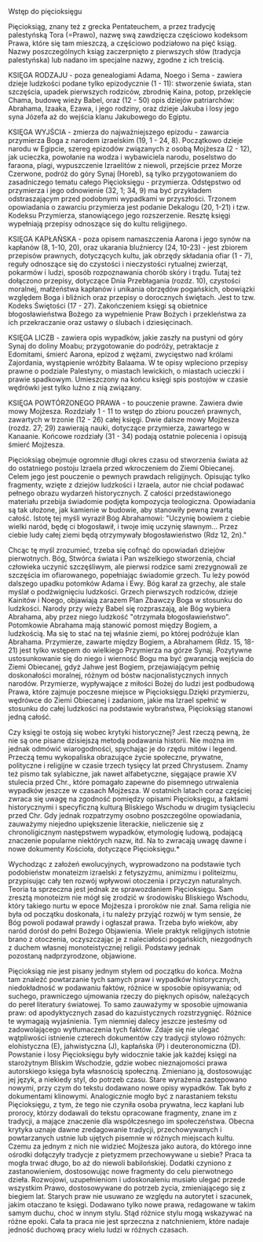 Wstęp do pięcioksięgu

Pięcioksiąg, znany też z grecka Pentateuchem, a przez tradycję palestyńską Tora (=Prawo), nazwę swą zawdzięcza częściowo kodeksom Prawa, które się tam mieszczą, a częściowo podziałowo na pięć ksiąg. Nazwy poszczególnych ksiąg zaczerpnięto z pierwszych słów (tradycja palestyńska) lub nadano im specjalne nazwy, zgodne z ich treścią.

KSIĘGA RODZAJU - poza genealogiami Adama, Noego i Sema - zawiera dzieje ludzkości podane tylko epizodycznie (1 - 11): stworzenie świata, stan szczęścia, upadek pierwszych rodziców, zbrodnię Kaina, potop, przeklęcie Chama, budowę wieży Babel, oraz (12 - 50) opis dziejów patriarchów: Abrahama, Izaaka, Ezawa, i jego rodziny, oraz dzieje Jakuba i losy jego syna Józefa aż do wejścia klanu Jakubowego do Egiptu.

KSIĘGA WYJŚCIA - zmierza do najważniejszego epizodu - zawarcia przymierza Boga z narodem izraelskim (19, 1 - 24, 8). Początkowo dzieje narodu w Egipcie, szereg epizodów związanych z osobą Mojżesza (2 - 12), jak ucieczka, powołanie na wodza i wybawiciela narodu, poselstwo do faraona, plagi, wypuszczenie Izraelitów z niewoli, przejście przez Morze Czerwone, podróż do góry Synaj (Horeb), są tylko przygotowaniem do zasadniczego tematu całego Pięcioksięgu - przymierza. Odstępstwo od przymierza i jego odnowienie (32, 1; 34, 9) ma być przykładem odstraszającym przed podobnymi wypadkami w przyszłości. Trzonem opowiadania o zawarciu przymierza jest podanie Dekalogu (20, 1-21) i tzw. Kodeksu Przymierza, stanowiącego jego rozszerzenie. Resztę księgi wypełniają przepisy odnoszące się do kultu religijnego.

KSIĘGA KAPŁAŃSKA - poza opisem namaszczenia Aarona i jego synów na kapłanów (8, 1-10, 20), oraz ukarania bluźniercy (24, 10-23) - jest zbiorem przepisów prawnych, dotyczących kultu, jak obrzędy składania ofiar (1 - 7), reguły odnoszące się do czystości i nieczystości rytualnej zwierząt, pokarmów i ludzi, sposób rozpoznawania chorób skóry i trądu. Tutaj też dołączono przepisy, dotyczące Dnia Przebłagania (rozdz. 10), czystości moralnej, małżeństwa kapłanów i unikania obrzędów pogańskich, obowiązki względem Boga i bliźnich oraz przepisy o dorocznych świętach. Jest to tzw. Kodeks Świętości (17 - 27). Zakończeniem księgi są obietnice błogosławieństwa Bożego za wypełnienie Praw Bożych i przekleństwa za ich przekraczanie oraz ustawy o ślubach i dziesięcinach.

KSIĘGA LICZB - zawiera opis wypadków, jakie zaszły na pustyni od góry Synaj do doliny Moabu; przygotowanie do podróży, petraktacje z Edomitami, śmierć Aarona, epizod z wężami, zwycięstwo nad królami Zajordania, wystąpienie wróżbity Balaama. W te opisy wpleciono przepisy prawne o podziale Palestyny, o miastach lewickich, o miastach ucieczki i prawie spadkowym. Umieszczony na końcu księgi spis postojów w czasie wędrówki jest tylko luźno z nią związany.

KSIĘGA POWTÓRZONEGO PRAWA - to pouczenie prawne. Zawiera dwie mowy Mojżesza. Rozdziały 1 - 11 to wstęp do zbioru pouczeń prawnych, zawartych w trzonie (12 - 26) całej księgi. Dwie dalsze mowy Mojżesza (rozdz. 27; 29) zawierają nauki, dotyczące przymierza, zawartego w Kanaanie. Końcowe rozdziały (31 - 34) podają ostatnie polecenia i opisują śmierć Mojżesza.

Pięcioksiąg obejmuje ogromnie długi okres czasu od stworzenia świata aż do ostatniego postoju Izraela przed wkroczeniem do Ziemi Obiecanej. Celem jego jest pouczenie o pewnych prawdach religijnych. Opisując tylko fragmenty, wzięte z dziejów ludzkości i Izraela, autor nie chciał podawać pełnego obrazu wydarzeń historycznych. Z całości przedstawionego materiału przebija świadomie podjęta kompozycja teologiczna. Opowiadania są tak ułożone, jak kamienie w budowie, aby stanowiły pewną zwartą całość. Istotę tej myśli wyraził Bóg Abrahamowi: "Uczynię bowiem z ciebie wielki naród, będę ci błogosławił, i twoje imię uczynię sławnym... Przez ciebie ludy całej ziemi będą otrzymywały błogosławieństwo (Rdz 12, 2n)."

Chcąc tę myśl zrozumieć, trzeba się cofnąć do opowiadań dziejów pierwotnych. Bóg, Stwórca świata i Pan wszelkiego stworzenia, chciał człowieka uczynić szczęśliwym, ale pierwsi rodzice sami zrezygnowali ze szczęścia im ofiarowanego, popełniając świadomie grzech. Tu leży powód dalszego upadku potomków Adama i Ewy. Bóg karał za grzechy, ale stale myślał o podźwignięciu ludzkości. Grzech pierwszych rodziców, dzieje Kainitów i Noego, objawiają zarazem Plan Zbawczy Boga w stosunku do ludzkości. Narody przy wieży Babel się rozpraszają, ale Bóg wybiera Abrahama, aby przez niego ludzkość "otrzymała błogosławieństwo". Potomkowie Abrahama mają stanowić pomost między Bogiem, a ludzkością. Ma się to stać na tej właśnie ziemi, po której podróżuje klan Abrahama. Przymierze, zawarte między Bogiem, a Abrahamem (Rdz. 15, 18-21) jest tylko wstępem do wielkiego Przymierza na górze Synaj. Pozytywne ustosunkowanie się do niego i wierność Bogu ma być gwarancją wejścia do Ziemi Obiecanej, gdyż Jahwe jest Bogiem, przejawiającym pełnię doskonałości moralnej, różnym od bóstw nacjonalistycznych innych narodów. Przymierze, wypływające z miłości Bożej do ludzi jest podbudową Prawa, które zajmuje poczesne miejsce w Pięcioksięgu.Dzięki przymierzu, wędrówce do Ziemi Obiecanej i zadaniom, jakie ma Izrael spełnić w stosunku do całej ludzkości na podstawie wybraństwa, Pięcioksiąg stanowi jedną całość.

Czy księgi te ostoją się wobec krytyki historycznej? Jest rzeczą pewną, że nie są one pisane dzisiejszą metodą podawania historii. Nie można im jednak odmówić wiarogodności, spychając je do rzędu mitów i legend. Przeczą temu wykopaliska obrazujące życie społeczne, prywatne, polityczne i religijne w czasie trzech tysięcy lat przed Chrystusem. Znamy też pismo tak sylabiczne, jak nawet alfabetyczne, sięgające prawie XV stulecia przed Chr., które pomagało zapewne do pisemnego utrwalenia wypadków jeszcze w czasach Mojżesza. W ostatnich latach coraz częściej zwraca się uwagę na zgodność pomiędzy opisami Pięcioksięgu, a faktami historycznymi i specyficzną kulturą Bliskiego Wschodu w drugim tysiącleciu przed Chr. Gdy jednak rozpatrzymy osobno poszczególne opowiadania, zauważymy niejedno upiększenie literackie, nieliczenie się z chronoligicznym następstwem wypadków, etymologię ludową, podającą znaczenie popularne niektórych nazw, itd. Na to zwracają uwagę dawne i nowe dokumenty Kościoła, dotyczące Pięcioksięgu.*

Wychodząc z założeń ewolucyjnych, wyprowadzono na podstawie tych podobieństw monateizm izraelski z fetyszyzmu, animizmu i politeizmu, przypisując cały ten rozwój wpływowi otoczenia i przyczyn naturalnych. Teoria ta sprzeczna jest jednak ze sprawozdaniem Pięcioksięgu. Sam zresztą monoteizm nie mógł się zrodzić w środowisku Bliskiego Wschodu, który takiego nurtu w epoce Mojżesza i proroków nie znał. Sama religia nie była od początku doskonała, i tu należy przyjąć rozwój w tym sensie, że Bóg powoli podawał prawdy i ogłaszał prawa. Trzeba było wieków, aby naród dorósł do pełni Bożego Objawienia. Wiele praktyk religijnych istotnie brano z otoczenia, oczyszczając je z naleciałości pogańskich, niezgodnych z duchem własnej monoteistycznej religii. Podstawy jednak pozostaną nadprzyrodzone, objawione.

Pięcioksiąg nie jest pisany jednym stylem od początku do końca. Można tam znaleźć powtarzanie tych samych praw i wypadków historycznych, niedokładność w podawaniu faktów, różnice w sposobie opisywania; od suchego, prawniczego ujmowania rzeczy do pięknych opisów, należących do pereł literatury światowej. To samo zauważymy w sposobie ujmowania praw: od apodyktycznych zasad do kazuistycznych rozstrzygnięć. Różnice te wymagają wyjaśnienia. Tym niemniej dalecy jeszcze jesteśmy od zadowolającego wytłumaczenia tych faktów. Zdaje się nie ulegać wątpliwości istnienie czterech dokumentów czy tradycji stylowo różnych: elohistyczna (E), jahwistyczna (J), kapłańska (P) i deuteronomiczna (D). Powstanie i losy Pięcioksięgu były widocznie takie jak każdej księgi na starożytnym Bliskim Wschodzie, gdzie wobec nieznajomości prawa autorskiego księga była własnością społeczną. Zmieniano ją, dostosowując jej język, a niekiedy styl, do potrzeb czasu. Stare wyrażenia zastępowano nowymi, przy czym do tekstu dodawano nowe opisy wypadków. Tak było z dokumentami klinowymi. Analogicznie mogło być z narastaniem tekstu Pięcioksięgu, z tym, że tego nie czyniła osoba prywatna, lecz kapłani lub prorocy, którzy dodawali do tekstu opracowane fragmenty, znane im z tradycji, a mające znaczenie dla współczesnego im społeczeństwa. Obecna krytyka uznaje dawne zredagowanie tradycji, przechowywanych i powtarzanych ustnie lub ujętych pisemnie w różnych miejscach kultu. Czemu za jednym z nich nie widzieć Mojżesza jako autora, do którego inne ośrodki dołączyły tradycje z pietyzmem przechowywane u siebie? Praca ta mogła trwać długo, bo aż do niewoli babilońskiej. Dodatki czyniono z zastanowieniem, dostosowując nowe fragmenty do celu pierwotnego dzieła. Rozwojowi, uzupełnieniom i udoskonaleniu musiało ulegać przede wszystkim Prawo, dostosowywane do potrzeb życia, zmieniającego się z biegiem lat. Starych praw nie usuwano ze względu na autorytet i szacunek, jakim otaczano te księgi. Dodawano tylko nowe prawa, redagowane w takim samym duchu, choć w innym stylu. Stąd różnice stylu mogą wskazywać na różne epoki. Cała ta praca nie jest sprzeczna z natchnieniem, które nadaje jedność duchową pracy wielu ludzi w różnych czasach.
